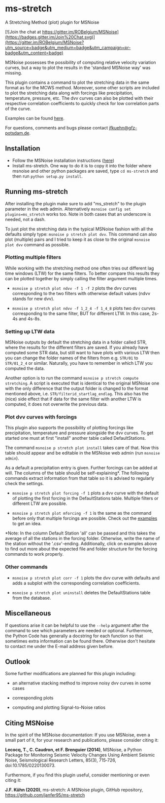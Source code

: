 # ms-stretch
A Stretching Method (plot) plugin for MSNoise

[![Join the chat at https://gitter.im/ROBelgium/MSNoise](https://badges.gitter.im/Join%20Chat.svg)](https://gitter.im/ROBelgium/MSNoise?utm_source=badge&utm_medium=badge&utm_campaign=pr-badge&utm_content=badge)

MSNoise possesses the possibility of computing relative velocity variation
curves, but a way to plot the results in the 'standard MSNoise way' was
missing.

This plugin contains a command to plot the stretching data in the same
format as for the MCWS method. Moreover, some other scripts are included
to plot the stretching data along with forcings like precipitation,
temperature, pressure, etc. The dvv curves can also be plotted with
their respective correlation coefficients to quickly check for low
correlation parts of the curve.

Examples can be found [here](https://github.com/janfer95/ms-stretch-examples/tree/master).

For questions, comments and bugs please contact jfkuehn@gfz-potsdam.de.

## Installation
* Follow the MSNoise installation instructions ([here](http://msnoise.org/doc/installation.html))
* Install ms-stretch. One way to do it is to copy it into the folder where
msnoise and other python packages are saved, type ``cd ms-stretch`` and then
run ``python setup.py install``.

## Running ms-stretch

After installing the plugin make sure to add "ms_stretch" to the plugin
parameter in the web admin. Alternatively ``msnoise config set plugins=ms_stretch``
works too. Note in both cases that an underscore is needed, not a dash.

To just plot the stretching data in the typical MSNoise fashion with all
the defaults simply type: ``msnoise p stretch plot dvv``. This command
can also plot (multiple) pairs and I tried to keep it as close to the
original ``msnoise plot dvv`` command as possible.


### Plotting multiple filters

While working with the stretching method one often tries out different lag
time windows (LTW) for the same filters. To better compare this results they can be
plotted together by simply calling the filter argument multiple times.

* ``msnoise p stretch plot ndvv -f 1 -f 2`` plots the dvv curves corresponding to the two filters with otherwise default values (ndvv stands for new dvv).

* ``msnoise p stretch plot ndvv -f 1_2_4 -f 1_4_8`` plots two dvv curves corresponding
to the same filter, BUT for different LTW. In this case, 2s-4s and 4s-8s.

### Setting up LTW data

MSNoise outputs by default the stretching data in a folder called STR, where
the results for the different filters are saved. If you already have computed
some STR data, but still want to have plots with various LTW then you can
change the folder names of the filters from e.g. ``STR/01`` to ``STR/01_2_4``
or similar. Naturally, you have to remember in which LTW you computed the data.

Another option is to run the command ``msnoise p stretch compute stretching``. A script
is executed that is identical to the original MSNoise one with the only
difference that the output folder is changed to the format mentioned above, i.e.
``STR/filterid_startlag_endlag``. This also has the (nice) side effect that if
data for the same filter with another LTW is computed, it does not overwrite
the previous data.

### Plot dvv curves with forcings

This plugin also supports the possibility of plotting forcings like
precipitation, temperature and pressure alongside the dvv curves. To get
started one must at first "install" another table called DefaultStations.

The command ``msnoise p stretch plot install`` takes care of that. Now this table
should appear and be editable in the MSNoise web admin (run ``msnoise admin``).  

As a default a precipitation entry is given. Further forcings can be added at
will. The columns of the table should be self-explaining*. The following commands
extract information from that table so it is advised to regularly check the
settings.  

* ``msnoise p stretch plot forcing -f 1`` plots a dvv curve with the default of
plotting the first forcing in the DefaultStations table. Multiple filters or
different LTW are possible.

* ``msnoise p stretch plot mforcing -f 1`` is the same as the command before only
that multiple forcings are possible. Check out the [examples](https://github.com/janfer95/ms-stretch-examples/tree/master) to get an idea.


*Note: In the column Default Station 'all' can be passed and this takes the
average of all the stations in the forcing folder. Otherwise, write the
name of the station without the '.csv'-ending. Additionally, click on examples
above to find out more about the expected file and folder structure for the
forcing commands to work properly.

### Other commands

* ``msnoise p stretch plot corr -f 1`` plots the dvv curve with defaults and adds a
subplot with the corresponding correlation coefficients.

* ``msnoise p stretch plot uninstall`` deletes the DefaultStations table from the
database.

## Miscellaneous

If questions arise it can be helpful to use the ``--help`` argument after
the command to see which parameters are needed or optional. Furthermore,
the Python Code has generally a docstring for each function so that sometimes
extra information can be found there. Otherwise don't hesitate to contact me
under the E-mail address given before.

## Outlook

Some further modifications are planned for this plugin including:

* an alternative stacking method to improve noisy dvv curves in some cases

* corresponding plots

* computing and plotting Signal-to-Noise ratios

## Citing MSNoise

In the spirit of the MSNoise documentation:
If you use MSNoise, even a small part of it, for your research and publications, please consider citing it:

**Lecocq, T., C. Caudron, et F. Brenguier (2014)**, MSNoise, a Python Package for Monitoring Seismic Velocity Changes Using Ambient Seismic Noise, Seismological Research Letters, 85(3), 715‑726, doi:10.1785/0220130073.

Furthermore, if you find this plugin useful, consider mentioning or even citing it:

**J.F. Kühn (2020)**, ms-stretch: A MSNoise plugin, GitHub repository, https://github.com/janfer95/ms-stretch

